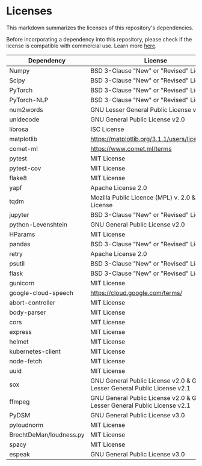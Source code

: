 # Licenses

This markdown summarizes the licenses of this repository's dependencies.

Before incorporating a dependency into this repository, please check if the license is
compatible with commercial use. Learn more [here](https://opensource.guide/legal/).

| Dependency          | License                                                                  |
| ------------------- | ------------------------------------------------------------------------ |
| Numpy               | BSD 3-Clause "New" or "Revised" License                                  |
| Scipy               | BSD 3-Clause "New" or "Revised" License                                  |
| PyTorch             | BSD 3-Clause "New" or "Revised" License                                  |
| PyTorch-NLP         | BSD 3-Clause "New" or "Revised" License                                  |
| num2words           | GNU Lesser General Public License v2.1                                   |
| unidecode           | GNU General Public License v2.0                                          |
| librosa             | ISC License                                                              |
| matplotlib          | https://matplotlib.org/3.1.1/users/license.html                          |
| comet-ml            | https://www.comet.ml/terms                                               |
| pytest              | MIT License                                                              |
| pytest-cov          | MIT License                                                              |
| flake8              | MIT License                                                              |
| yapf                | Apache License 2.0                                                       |
| tqdm                | Mozilla Public Licence (MPL) v. 2.0 & MIT License                        |
| jupyter             | BSD 3-Clause "New" or "Revised" License                                  |
| python-Levenshtein  | GNU General Public License v2.0                                          |
| HParams             | MIT License                                                              |
| pandas              | BSD 3-Clause "New" or "Revised" License                                  |
| retry               | Apache License 2.0                                                       |
| psutil              | BSD 3-Clause "New" or "Revised" License                                  |
| flask               | BSD 3-Clause "New" or "Revised" License                                  |
| gunicorn            | MIT License                                                              |
| google-cloud-speech | https://cloud.google.com/terms/                                          |
| abort-controller    | MIT License                                                              |
| body-parser         | MIT License                                                              |
| cors                | MIT License                                                              |
| express             | MIT License                                                              |
| helmet              | MIT License                                                              |
| kubernetes-client   | MIT License                                                              |
| node-fetch          | MIT License                                                              |
| uuid                | MIT License                                                              |
| sox                 | GNU General Public License v2.0 & GNU Lesser General Public License v2.1 |
| ffmpeg              | GNU General Public License v2.0 & GNU Lesser General Public License v2.1 |
| PyDSM               | GNU General Public License v3.0                                          |
| pyloudnorm          | MIT License                                                              |
| BrechtDeMan/loudness.py | MIT License                                                          |
| spacy               | MIT License                                                              |
| espeak              | GNU General Public License v3.0                                          |
